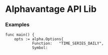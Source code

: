 # Alphavantage API Lib

### Examples

```
func main() {
	opts := alpha.Options{
			Function:   "TIME_SERIES_DAILY",
			Symbol:    